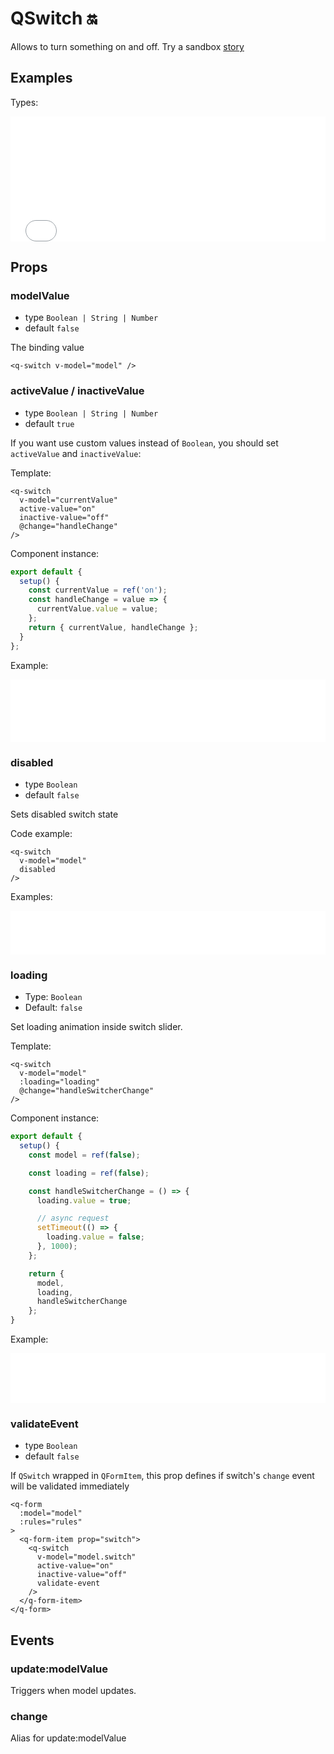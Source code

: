 # QSwitch 🔛

Allows to turn something on and off. Try a sandbox [story](https://qui-max.netlify.app/?path=/story/components-QSwitch--default)

## Examples

Types:

<iframe height="200" style="width: 100%;" scrolling="no" frameborder="no" src="/QSwitch/default.html"></iframe>

## Props

### modelValue

- type `Boolean | String | Number`
- default `false`

The binding value

```vue
<q-switch v-model="model" />
```

### activeValue / inactiveValue

- type `Boolean | String | Number`
- default `true`

If you want use custom values instead of `Boolean`, you should set `activeValue` and `inactiveValue`:

Template:

```vue{3,4}
<q-switch
  v-model="currentValue"
  active-value="on"
  inactive-value="off"
  @change="handleChange"
/>
```

Component instance:

```js
export default {
  setup() {
    const currentValue = ref('on');
    const handleChange = value => {
      currentValue.value = value;
    };
    return { currentValue, handleChange };
  }
};
```

Example:

<iframe height="100" style="width: 100%;" scrolling="no" frameborder="no" src="/QSwitch/activeValue.html"></iframe>

### disabled

- type `Boolean`
- default `false`

Sets disabled switch state

Code example:

```vue {3}
<q-switch
  v-model="model"
  disabled
/>
```

Examples:

<iframe height="70" style="width: 100%;" scrolling="no" frameborder="no" src="/QSwitch/disabled.html"></iframe>

### loading

- Type: `Boolean`
- Default: `false`

Set loading animation inside switch slider.

Template:

```vue {3}
<q-switch
  v-model="model"
  :loading="loading"
  @change="handleSwitcherChange"
/>
```

Component instance:

```js
export default {
  setup() {
    const model = ref(false);

    const loading = ref(false);

    const handleSwitcherChange = () => {
      loading.value = true;

      // async request
      setTimeout(() => {
        loading.value = false;
      }, 1000);
    };

    return {
      model,
      loading,
      handleSwitcherChange
    };
}
```

Example:

<iframe height="80" style="width: 100%;" scrolling="no" frameborder="no" src="/QSwitch/loading.html"></iframe>

### validateEvent

- type `Boolean`
- default `false`

If `QSwitch` wrapped in `QFormItem`, this prop defines if switch's `change` event will be validated immediately

```vue {10}
<q-form
  :model="model"
  :rules="rules"
>
  <q-form-item prop="switch">
    <q-switch 
      v-model="model.switch"
      active-value="on"
      inactive-value="off"
      validate-event
    />
  </q-form-item>
</q-form>
```

## Events

### update:modelValue

Triggers when model updates.

### change

Alias for update:modelValue

